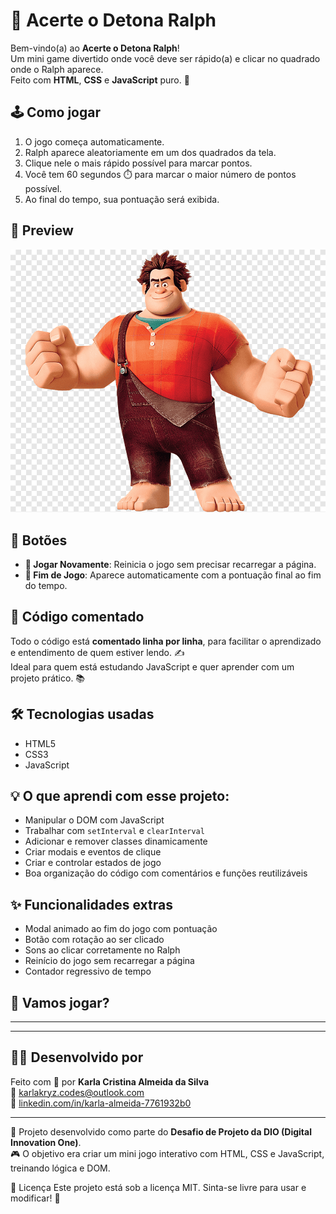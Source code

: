 # 🎯 Acerte o Detona Ralph

Bem-vindo(a) ao **Acerte o Detona Ralph**!  
Um mini game divertido onde você deve ser rápido(a) e clicar no quadrado onde o Ralph aparece.  
Feito com **HTML**, **CSS** e **JavaScript** puro. 🚀

## 🕹️ Como jogar

1. O jogo começa automaticamente.
2. Ralph aparece aleatoriamente em um dos quadrados da tela.
3. Clique nele o mais rápido possível para marcar pontos.
4. Você tem 60 segundos ⏱️ para marcar o maior número de pontos possível.
5. Ao final do tempo, sua pontuação será exibida.

## 📸 Preview

![Acerte o Detona Ralph](./src/imagens/ralph2.png )


## 🔁 Botões

- **🔄 Jogar Novamente**: Reinicia o jogo sem precisar recarregar a página.
- **🏁 Fim de Jogo**: Aparece automaticamente com a pontuação final ao fim do tempo.

## 🧠 Código comentado

Todo o código está **comentado linha por linha**, para facilitar o aprendizado e entendimento de quem estiver lendo. ✍️  
Ideal para quem está estudando JavaScript e quer aprender com um projeto prático. 📚

## 🛠️ Tecnologias usadas

- HTML5
- CSS3
- JavaScript


## 💡 O que aprendi com esse projeto:

- Manipular o DOM com JavaScript
- Trabalhar com `setInterval` e `clearInterval`
- Adicionar e remover classes dinamicamente
- Criar modais e eventos de clique
- Criar e controlar estados de jogo
- Boa organização do código com comentários e funções reutilizáveis

## ✨ Funcionalidades extras

- Modal animado ao fim do jogo com pontuação
- Botão com rotação ao ser clicado
- Sons ao clicar corretamente no Ralph
- Reinício do jogo sem recarregar a página
- Contador regressivo de tempo

## 🚀 Vamos jogar?



---

---

## 🙋‍♀️ Desenvolvido por

Feito com 💜 por **Karla Cristina Almeida da Silva**  
📧 karlakryz.codes@outlook.com  
🚀 [linkedin.com/in/karla-almeida-7761932b0](https://www.linkedin.com/in/karla-almeida-7761932b0)

---

🧠 Projeto desenvolvido como parte do **Desafio de Projeto da DIO (Digital Innovation One)**.  
🎮 O objetivo era criar um mini jogo interativo com HTML, CSS e JavaScript, treinando lógica e DOM.

📝 Licença
Este projeto está sob a licença MIT. Sinta-se livre para usar e modificar! 🤝





